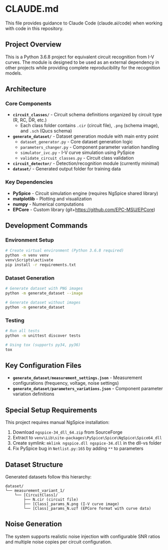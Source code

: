 # CLAUDE.md

This file provides guidance to Claude Code (claude.ai/code) when working with code in this repository.

## Project Overview

This is a Python 3.6.8 project for equivalent circuit recognition from I-V curves. The module is designed to be used as an external dependency in other projects while providing complete reproducibility for the recognition models.

## Architecture

### Core Components

- **`circuit_classes/`** - Circuit schema definitions organized by circuit type (R, RC, DR, etc.)
  - Each class folder contains `.cir` (circuit file), `.png` (schema image), and `.sch` (Qucs schema)
- **`generate_dataset/`** - Dataset generation module with main entry point
  - `dataset_generator.py` - Core dataset generation logic
  - `parameters_changer.py` - Component parameter variation handling
  - `simulator_ivc.py` - I-V curve simulation using PySpice
  - `validate_circuit_classes.py` - Circuit class validation
- **`circuit_detector/`** - Detection/recognition module (currently minimal)
- **`dataset/`** - Generated output folder for training data

### Key Dependencies

- **PySpice** - Circuit simulation engine (requires NgSpice shared library)
- **matplotlib** - Plotting and visualization
- **numpy** - Numerical computations
- **EPCore** - Custom library (git+https://github.com/EPC-MSU/EPCore)

## Development Commands

### Environment Setup
```bash
# Create virtual environment (Python 3.6.8 required)
python -m venv venv
venv\Scripts\activate
pip install -r requirements.txt
```

### Dataset Generation
```bash
# Generate dataset with PNG images
python -m generate_dataset --image

# Generate dataset without images
python -m generate_dataset
```

### Testing
```bash
# Run all tests
python -m unittest discover tests

# Using tox (supports py34, py36)
tox
```

## Key Configuration Files

- **`generate_dataset/measurement_settings.json`** - Measurement configurations (frequency, voltage, noise settings)
- **`generate_dataset/parameters_variations.json`** - Component parameter variation definitions

## Special Setup Requirements

This project requires manual NgSpice installation:
1. Download `ngspice-34_dll_64.zip` from SourceForge
2. Extract to `venv\Lib\site-packages\PySpice\Spice\NgSpice\Spice64_dll`
3. Create symlink: `mklink ngspice.dll ngspice-34.dll` in the dll-vs folder
4. Fix PySpice bug in `Netlist.py:165` by adding `**` to parameters

## Dataset Structure

Generated datasets follow this hierarchy:
```
dataset/
└── measurement_variant_1/
    └── [CircuitClass]/
        ├── N.cir (circuit file)
        ├── [Class]_params_N.png (I-V curve image)
        └── [Class]_params_N.uzf (EPCore format with curve data)
```

## Noise Generation

The system supports realistic noise injection with configurable SNR ratios and multiple noise copies per circuit configuration.